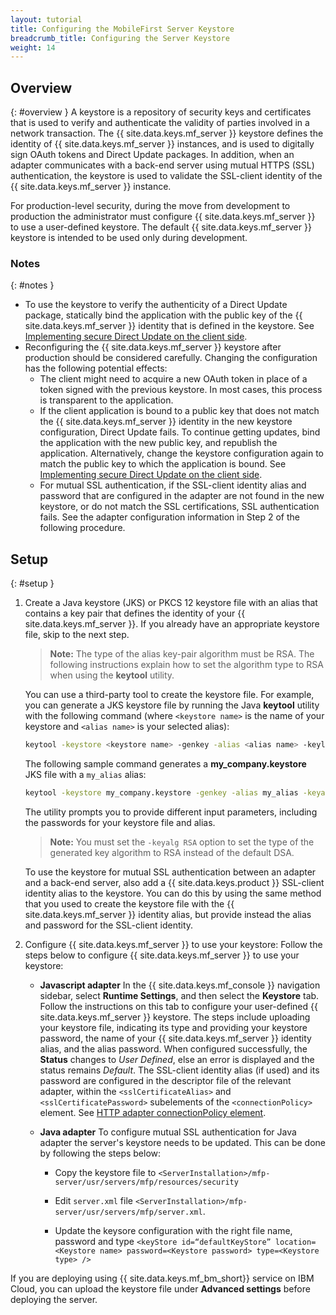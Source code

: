 ```yaml
---
layout: tutorial
title: Configuring the MobileFirst Server Keystore
breadcrumb_title: Configuring the Server Keystore
weight: 14
---
```

<!-- NLS_CHARSET=UTF-8 -->
## Overview
{: #overview }
A keystore is a repository of security keys and certificates that is used to verify and authenticate the validity of parties involved in a network transaction. The {{ site.data.keys.mf_server }} keystore defines the identity of {{ site.data.keys.mf_server }} instances, and is used to digitally sign OAuth tokens and Direct Update packages. In addition, when an adapter communicates with a back-end server using mutual HTTPS (SSL) authentication, the keystore is used to validate the SSL-client identity of the {{ site.data.keys.mf_server }} instance.

For production-level security, during the move from development to production the administrator must configure {{ site.data.keys.mf_server }} to use a user-defined keystore. The default {{ site.data.keys.mf_server }} keystore is intended to be used only during development.

### Notes
{: #notes }
* To use the keystore to verify the authenticity of a Direct Update package, statically bind the application with the public key of the {{ site.data.keys.mf_server }} identity that is defined in the keystore. See [Implementing secure Direct Update on the client side](../../application-development/direct-update).
* Reconfiguring the {{ site.data.keys.mf_server }} keystore after production should be considered carefully. Changing the configuration has the following potential effects:
    * The client might need to acquire a new OAuth token in place of a token signed with the previous keystore. In most cases, this process is transparent to the application.
    * If the client application is bound to a public key that does not match the {{ site.data.keys.mf_server }} identity in the new keystore configuration, Direct Update fails. To continue getting updates, bind the application with the new public key, and republish the application. Alternatively, change the keystore configuration again to match the public key to which the application is bound. See [Implementing secure Direct Update on the client side](../../application-development/direct-update).
    *  For mutual SSL authentication, if the SSL-client identity alias and password that are configured in the adapter are not found in the new keystore, or do not match the SSL certifications, SSL authentication fails. See the adapter configuration information in Step 2 of the following procedure.

## Setup
{: #setup }
1. Create a Java keystore (JKS) or PKCS 12 keystore file with an alias that contains a key pair that defines the identity of your {{ site.data.keys.mf_server }}. If you already have an appropriate keystore file, skip to the next step.

   > **Note:** The type of the alias key-pair algorithm must be RSA. The following instructions explain how to set the algorithm type to RSA when using the **keytool** utility.

   You can use a third-party tool to create the keystore file. For example, you can generate a JKS keystore file by running the Java **keytool** utility with the following command (where `<keystore name>` is the name of your keystore and `<alias name>` is your selected alias):

   ```bash
   keytool -keystore <keystore name> -genkey -alias <alias name> -keylag RSA
   ```

   The following sample command generates a **my_company.keystore** JKS file with a `my_alias` alias:

   ```bash
   keytool -keystore my_company.keystore -genkey -alias my_alias -keyalg RSA
   ```

   The utility prompts you to provide different input parameters, including the passwords for your keystore file and alias.

   > **Note:** You must set the `-keyalg RSA` option to set the type of the generated key algorithm to RSA instead of the default DSA.

   To use the keystore for mutual SSL authentication between an adapter and a back-end server, also add a {{ site.data.keys.product }} SSL-client identity alias to the keystore. You can do this by using the same method that you used to create the keystore file with the {{ site.data.keys.mf_server }} identity alias, but provide instead the alias and password for the SSL-client identity.

2. Configure {{ site.data.keys.mf_server }} to use your keystore:
   Follow the steps below to configure {{ site.data.keys.mf_server }} to use your keystore:

      * **Javascript adapter**
        In the {{ site.data.keys.mf_console }} navigation sidebar, select **Runtime Settings**, and then select the **Keystore** tab. Follow the instructions on this tab to configure your user-defined {{ site.data.keys.mf_server }} keystore. The steps include uploading your keystore file, indicating its type and providing your keystore password, the name of your {{ site.data.keys.mf_server }} identity alias, and the alias password.
        When configured successfully, the **Status** changes to *User Defined*, else an error is displayed and the status remains *Default*.
        The SSL-client identity alias (if used) and its password are configured in the descriptor file of the relevant adapter, within the `<sslCertificateAlias>` and `<sslCertificatePassword>` subelements of the `<connectionPolicy>` element. See [HTTP adapter connectionPolicy element](../../adapters/javascript-adapters/js-http-adapter/#the-xml-file).

      * **Java adapter**
        To configure mutual SSL authentication for Java adapter the server's keystore needs to be updated. This can be done by following the steps below:

        * Copy the keystore file to `<ServerInstallation>/mfp-server/usr/servers/mfp/resources/security`

        * Edit `server.xml` file `<ServerInstallation>/mfp-server/usr/servers/mfp/server.xml`.

        * Update the keysore configuration with the right file name, password and type
        `<keyStore id=“defaultKeyStore” location=<Keystore name> password=<Keystore password> type=<Keystore type> />`

If you are deploying using {{ site.data.keys.mf_bm_short}} service on IBM Cloud, you can upload the keystore file under **Advanced settings** before deploying the server.

